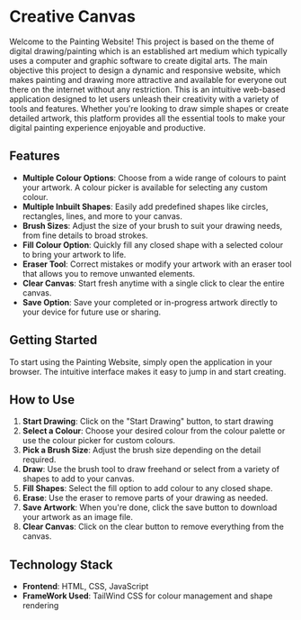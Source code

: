 # Creative Canvas

Welcome to the Painting Website! This project is based on the theme of digital drawing/painting which is an established art medium which typically uses a computer and graphic software to create digital arts.
The main objective this project to design a dynamic and responsive website, which makes painting and drawing more attractive and available for everyone out there on the internet without any restriction.
This is an intuitive web-based application designed to let users unleash their creativity with a variety of tools and features. Whether you're looking to draw simple shapes or create detailed artwork, this platform provides all the essential tools to make your digital painting experience enjoyable and productive.

## Features

- **Multiple Colour Options**: Choose from a wide range of colours to paint your artwork. A colour picker is available for selecting any custom colour.
- **Multiple Inbuilt Shapes**: Easily add predefined shapes like circles, rectangles, lines, and more to your canvas.
- **Brush Sizes**: Adjust the size of your brush to suit your drawing needs, from fine details to broad strokes.
- **Fill Colour Option**: Quickly fill any closed shape with a selected colour to bring your artwork to life.
- **Eraser Tool**: Correct mistakes or modify your artwork with an eraser tool that allows you to remove unwanted elements.
- **Clear Canvas**: Start fresh anytime with a single click to clear the entire canvas.
- **Save Option**: Save your completed or in-progress artwork directly to your device for future use or sharing.

## Getting Started

To start using the Painting Website, simply open the application in your browser. The intuitive interface makes it easy to jump in and start creating.

## How to Use

1. **Start Drawing**: Click on the "Start Drawing" button, to start drawing
1. **Select a Colour**: Choose your desired colour from the colour palette or use the colour picker for custom colours.
2. **Pick a Brush Size**: Adjust the brush size depending on the detail required.
3. **Draw**: Use the brush tool to draw freehand or select from a variety of shapes to add to your canvas.
4. **Fill Shapes**: Select the fill option to add colour to any closed shape.
5. **Erase**: Use the eraser to remove parts of your drawing as needed.
6. **Save Artwork**: When you're done, click the save button to download your artwork as an image file.
7. **Clear Canvas**: Click on the clear button to remove everything from the canvas.


## Technology Stack

- **Frontend**: HTML, CSS, JavaScript
- **FrameWork Used**: TailWind CSS for colour management and shape rendering


